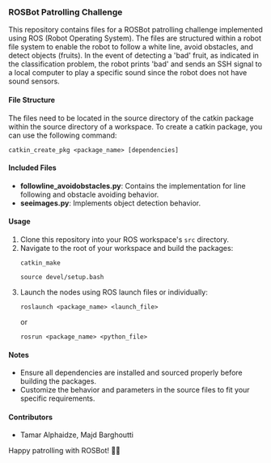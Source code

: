 ### ROSBot Patrolling Challenge

This repository contains files for a ROSBot patrolling challenge implemented using ROS (Robot Operating System). The files are structured within a robot file system to enable the robot to follow a white line, avoid obstacles, and detect objects (fruits). In the event of detecting a 'bad' fruit, as indicated in the classification problem, the robot prints 'bad' and sends an SSH signal to a local computer to play a specific sound since the robot does not have sound sensors.

#### File Structure

The files need to be located in the source directory of the catkin package within the source directory of a workspace. To create a catkin package, you can use the following command:

```
catkin_create_pkg <package_name> [dependencies]
```

#### Included Files

- **followline_avoidobstacles.py**: Contains the implementation for line following and obstacle avoiding behavior.
- **seeimages.py**: Implements object detection behavior.


#### Usage

1. Clone this repository into your ROS workspace's `src` directory.
2. Navigate to the root of your workspace and build the packages:
   ```
   catkin_make
   ```
   ```
   source devel/setup.bash
   ```
3. Launch the nodes using ROS launch files or individually:
   ```
   roslaunch <package_name> <launch_file>
   ```
   or
   ```
   rosrun <package_name> <python_file>
   ```

#### Notes

- Ensure all dependencies are installed and sourced properly before building the packages.
- Customize the behavior and parameters in the source files to fit your specific requirements.

#### Contributors

- Tamar Alphaidze, Majd Barghoutti

Happy patrolling with ROSBot! 🤖🚀 
